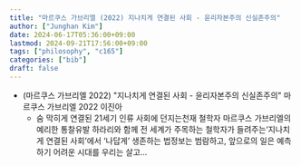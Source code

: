 ```yaml
---
title: "마르쿠스 가브리엘 (2022) 지나치게 연결된 사회 - 윤리자본주의 신실존주의"
author: ["Junghan Kim"]
date: 2024-06-17T05:36:00+09:00
lastmod: 2024-09-21T17:56:00+09:00
tags: ["philosophy", "c165"]
categories: ["bib"]
draft: false
---
```


-   (마르쿠스 가브리엘 2022) "지나치게 연결된 사회 - 윤리자본주의 신실존주의" 마르쿠스 가브리엘 2022 이진아
    -   숨 막히게 연결된 21세기 인류 사회에 던지는천재 철학자 마르쿠스 가브리엘의 예리한 통찰유발 하라리와 함께 전 세계가 주목하는 철학자가 들려주는‘지나치게 연결된 사회’에서 ‘나답게’ 생존하는 법정보는 범람하고, 앞으로의 일은 예측하기 어려운 시대를 우리는 살고...
